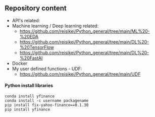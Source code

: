 ## Repository content

* API's related:
* Machine learning / Deep learning related:
  * <https://github.com/reisikei/Python_general/tree/main/ML%20-%20EDA>
  * <https://github.com/reisikei/Python_general/tree/main/DL%20-%20TensorFlow>
  * <https://github.com/reisikei/Python_general/tree/main/DL%20-%20FastAI> 
* Docker
* My user defined functions - UDF: 
  * <https://github.com/reisikei/Python_general/tree/main/UDF>  


#### Python install libraries

```
conda install yfinance
conda install -c username packagename
pip install fix-yahoo-finance==0.1.30
pip install yfinance
```

